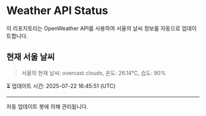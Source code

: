 
# Weather API Status

이 리포지토리는 OpenWeather API를 사용하여 서울의 날씨 정보를 자동으로 업데이트합니다.

## 현재 서울 날씨
> 서울의 현재 날씨: overcast clouds, 온도: 26.14°C, 습도: 90%

⏳ 업데이트 시간: 2025-07-22 16:45:51 (UTC)

---
자동 업데이트 봇에 의해 관리됩니다.
